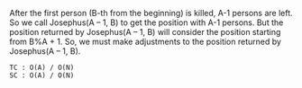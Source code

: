 After the first person (B-th from the beginning) is killed, 
A-1 persons are left. So we call Josephus(A – 1, B) to get the 
position with A-1 persons. But the position returned by 
Josephus(A – 1, B) will consider the position starting from B%A + 1. 
So, we must make adjustments to the position returned by Josephus(A – 1, B). 
    
    TC : O(A) / O(N)
    SC : O(A) / O(N)